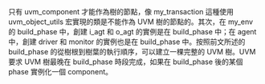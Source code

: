 只有 uvm_component 才能作為樹的節點，像 my_transaction 這種使用 uvm_object_utils 宏實現的類是不能作為 UVM 樹的節點的。其次，在 my_env 的 build_phase 中，創建 i_agt 和 o_agt 的實例是在 build_phase 中；在 agent 中，創建 driver 和 monitor 的實例也是在 build_phase 中。按照前文所述的 build_phase 的從樹根到樹葉的執行順序，可以建立一棵完整的 UVM 樹。UVM 要求 UVM 樹最晚在 build_phase 時段完成，如果在 build_phase 後的某個 phase 實例化一個 component。






